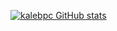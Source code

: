<!--### Hi there 👋-->
[![kalebpc GitHub stats](https://github-readme-stats.vercel.app/api?username=kalebpc)](https://github.com/anuraghazra/github-readme-stats)
<!--
**kalebpc/kalebpc** is a ✨ _special_ ✨ repository because its `README.md` (this file) appears on your GitHub profile.

Here are some ideas to get you started:

- 🔭 I’m currently working on ...
- 🌱 I’m currently learning ...
- 👯 I’m looking to collaborate on ...
- 🤔 I’m looking for help with ...
- 💬 Ask me about ...
- 📫 How to reach me: ...
- 😄 Pronouns: ...
- ⚡ Fun fact: ...
-->
